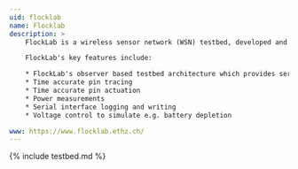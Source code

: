 ```yaml
---
uid: flocklab
name: Flocklab
description: >
	FlockLab is a wireless sensor network (WSN) testbed, developed and run by the ​[Computer Engineering and Networks Laboratory](https://www.tec.ee.ethz.ch/) at the ​[Swiss Federal Institute of Technology Zurich (ETH Zurich)](https://www.ethz.ch/de.html) in Switzerland.

	FlockLab's key features include:

	* FlockLab's observer based testbed architecture which provides services for detailed testing of sensor nodes:
	* Time accurate pin tracing
	* Time accurate pin actuation
	* Power measurements
	* Serial interface logging and writing
	* Voltage control to simulate e.g. battery depletion

www: https://www.flocklab.ethz.ch/
---
```


{% include testbed.md %}
